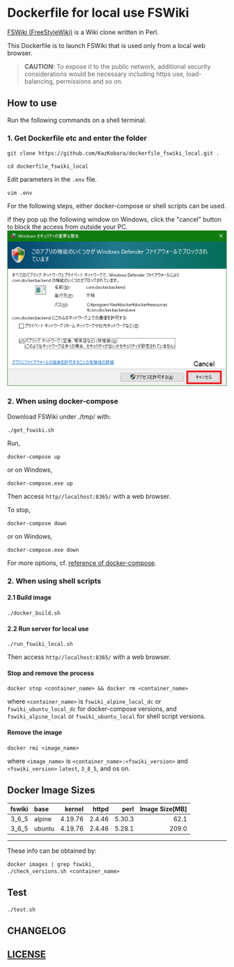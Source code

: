 # Dockerfile for local use FSWiki

[FSWiki (FreeStyleWiki)](https://fswiki.osdn.jp/cgi-bin/wiki.cgi) is a Wiki clone written in Perl.

This Dockerfile is to launch FSWiki that is used only from a local web browser.

> **CAUTION:**
To expose it to the public network, additional security considerations
would be necessary including https use, load-balancing, permissions
and so on.

## How to use

Run the following commands on a shell terminal.

### 1. Get Dockerfile etc and enter the folder

~~~shell
git clone https://github.com/KazKobara/dockerfile_fswiki_local.git .
~~~

~~~shell
cd dockerfile_fswiki_local
~~~

Edit parameters in the `.env` file.

~~~shell
vim .env
~~~

For the following steps, either docker-compose or shell scripts can be used.

If they pop up the following window on Windows, click the "cancel" button to block the access from outside your PC.
![cancel](./data/warning.png)

### 2. When using docker-compose

Download FSWiki under ./tmp/ with:

~~~shell
./get_fswiki.sh
~~~

Run,

~~~shell
docker-compose up
~~~

or on Windows,

~~~shell
docker-compose.exe up
~~~

Then access `http//localhost:8365/` with a web browser.

To stop,

~~~shell
docker-compose down
~~~

or on Windows,

~~~shell
docker-compose.exe down
~~~

For more options, cf. [reference of docker-compose](https://docs.docker.com/compose/reference/down/).

### 2. When using shell scripts

#### 2.1 Build image

~~~shell
./docker_build.sh
~~~

#### 2.2 Run server for local use

~~~shell
./run_fswiki_local.sh
~~~

Then access `http//localhost:8365/` with a web browser.

#### Stop and remove the process

~~~shell
docker stop <container_name> && docker rm <container_name>
~~~

where `<container_name>` is `fswiki_alpine_local_dc` or   `fswiki_ubuntu_local_dc` for docker-compose versions, and `fswiki_alpine_local` or   `fswiki_ubuntu_local` for shell script versions.

#### Remove the image

~~~shell
docker rmi <image_name>
~~~

where `<image_name>` is `<container_name>:<fswiki_version>` and `<fswiki_version>` `latest`, `3_8_5`, and os on.

## Docker Image Sizes

|fswiki|base|kernel|httpd|perl|Image Size[MB]|
| ---: | :--- | ---: | ---: | ---: | ---: |
|3_6_5|alpine|4.19.76|2.4.46|5.30.3|62.1|
|3_6_5|ubuntu|4.19.76|2.4.46|5.28.1|209.0|
---

These info can be obtained by:

~~~shell
docker images | grep fswiki_
./check_versions.sh <container_name>
~~~

## Test

~~~shell
./test.sh
~~~

## CHANGELOG

## [LICENSE](./LICENSE)
